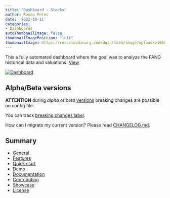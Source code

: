 ```yaml
---
title: "Dashboard - Stocks" 
author: Renan Peres
date: '2022-10-11'
categories:
- Dashboards
autoThumbnailImage: false
thumbnailImagePosition: "left"
thumbnailImage: https://res.cloudinary.com/dqtnflaeh/image/upload/v1665516878/dashboard_thumbnail_o3v4qp.png
---
```


This a fully automated dashboard where the goal was to analyze the FANG historical data
and valuations. [View](http://dashboard-stocks.renanperes.com/)

<!--more--> 

[![Dashboard](https://res.cloudinary.com/dqtnflaeh/image/upload/v1665516878/dashboard_thumbnail_o3v4qp.png)](http://dashboard-stocks.renanperes.com/)

## Alpha/Beta versions

**ATTENTION** during *alpha* or *beta* [versions](https://github.com/kakawait/hugo-tranquilpeak-theme/milestones) breaking changes are possible on config file.

You can track [breaking changes label](https://github.com/kakawait/hugo-tranquilpeak-theme/issues?q=is%3Aissue+is%3Aopen+label%3A%22breaking+changes%22).

How can I migrate my current version? Please read [CHANGELOG.md](https://github.com/kakawait/hugo-tranquilpeak-theme/blob/master/CHANGELOG.md).

## Summary

- [General](#general)
- [Features](#features)
- [Quick start](#quick-start)
- [Demo](#demo)
- [Documentation](#documentation)
- [Contributing](#contributing)
- [Showcase](#showcase)
- [License](#license)